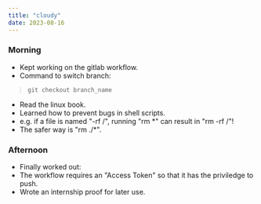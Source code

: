 ```yaml
---
title: "cloudy"
date: 2023-08-16
---
```


### Morning
 - Kept working on the gitlab workflow.
 - Command to switch branch:
 > `git checkout branch_name`
 - Read the linux book.
 - Learned how to prevent bugs in shell scripts.
 - e.g. if a file is named "-rf /", running "rm *" can result in "rm -rf /"!
 - The safer way is "rm ./*".

### Afternoon
 - Finally worked out:
 - The workflow requires an "Access Token" so that it has the priviledge to push.
 - Wrote an internship proof for later use.
